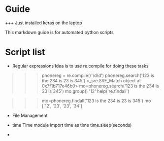 # Guide


+++
Just installed keras on the laptop



This markdown guide is for automated python scripts

# Script list

* Regular expressions
  Idea is to use re.compile for doing these tasks
  
>>> phonereg = re.compile(r'\d\d')
>>> phonereg.search('123 is the 234 is 23 is 345')
<_sre.SRE_Match object at 0x7f1b717e46b0>
>>> mo=phonereg.search('123 is the 234 is 23 is 345')
>>> mo.group()
'12'
>>> help('re.findall')

>>> 
>>> mo=phonereg.findall('123 is the 234 is 23 is 345')
>>> mo
['12', '23', '23', '34']
>>> 
 

* File Management

* time 
 Time module
 import time as time
 time.sleep(seconds)


* 
